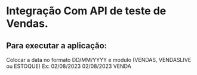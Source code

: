 # Integração Com API de teste de Vendas.

## Para executar a aplicação:

Colocar a data no formato DD/MM/YYYY e modulo (VENDAS, VENDASLIVE ou ESTOQUE)
Ex: 02/08/2023 02/08/2023 VENDA
